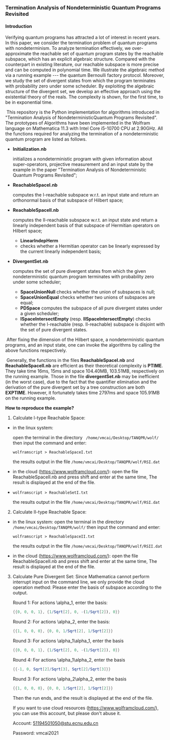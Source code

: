### Termination Analysis of Nondeterministic Quantum Programs Revisited

#### Introduction

Verifying quantum programs has attracted a lot of interest in recent years. In this paper, we consider the termination problem of quantum programs
with nondeterminism.
To analyze termination effectively, we over-approximate the reachable set of quantum program states by the reachable subspace,
which has an explicit algebraic structure.
Compared with the counterpart in existing literature, our reachable subspace is more precise and can be computed in polynomial time.
We illustrate the algebraic method via a running example --- the quantum Bernoulli factory protocol.
Moreover, we study the set of divergent states from which the program terminates with probability zero under some scheduler. By exploiting the algebraic structure of the divergent set, we develop an effective approach using the existential theory of the reals.
The complexity is shown, for the first time, to be in exponential time.

​	This repository is the Python implementation for algorithms introduced in "Termination Analysis of NondeterministicQuantum Programs Revisited". The prototypes of Algorithms have been implemented in the Wolfram language on Mathematica 11.3 with Intel Core i5-10700 CPU at 2.90GHz.  All the functions required  for analyzing the termination of a nondeterministic quantum program are listed as follows.

- **Initialization.nb**

  initializes a nondeterministic program with given information about super-operators, projective measurement and an input state by the example in the paper "Termination Analysis of Nondeterministic Quantum Programs Revisited";

- **ReachableSpaceI.nb**

  computes the I-reachable subspace w.r.t. an input state and return an orthonormal basis of that subspace of Hilbert space;

- **ReachableSpaceII.nb**

  computes the II-reachable subspace w.r.t. an input state and return a linearly independent basis of that subspace of Hermitian operators on Hilbert space;

  	+ **LinearIndepHerm**
  	+ checks whether a Hermitian operator can be linearly expressed by the current linearly independent basis;

- **DivergentSet.nb**

  computes the set of pure divergent states from which the given nondeterministic quantum program terminates with probability zero under some scheduler;
  
   + **SpaceUnionNull** checks whether the union of subspaces is null;
   + **SpaceUnionEqual**  checks whether two unions of subspaces are equal;
   + **PDSpace**  computes the subspace of all pure divergent states under a given scheduler;
   + **ISpaceIntersectEmpty**  (resp.  **IISpaceIntersectEmpty**) checks whether the I-reachable (resp. II-reachable) subspace is disjoint with the set of pure divergent states.

​        After fixing the dimension of the Hilbert space, a nondeterministic quantum programs, and an input state, one can invoke the algorithms by calling the above functions respectively.

​       Generally, the functions in the files **ReachableSpaceI.nb** and **ReachableSpaceII.nb**  are efficient as their theoretical complexity is **PTIME**. They take time 16ms, 15ms and space 104.40MB, 103.51MB, respectively on the running example. Those in the file **divergentSet.nb**  may be inefficient (in the worst case), due to the fact that the quantifier elimination and the derivation of the pure divergent set by a tree construction are both  **EXPTIME**. However, it fortunately takes time 2797ms and space 105.91MB on the running example.

**How to reproduce the example?**

1. Calculate I-type Reachable Space:

- in the linux system:

  open the terminal in the directory   ``` /home/vmcai/Desktop/TANQPR/wolf/```
  then input the command and enter: 

  ```
  wolframscript > ReachableSpaceI.txt
  ```

  the results output in the file ```/home/vmcai/Desktop/TANQPR/wolf/RSI.dat```

- in the cloud (https://www.wolframcloud.com/):
  open the file ReachableSpaceII.nb and press shift and enter at the same time,
  The result is displayed at the end of the file.

- ```
  wolframscript > ReachableSetI.txt
  ```

  the results output in the file ```/home/vmcai/Desktop/TANQPR/wolf/RSI.dat```

2. Calculate II-type Reachable Space:

- in the linux system:
  open the terminal in the directory ```/home/vmcai/Desktop/TANQPR/wolf/```
  then input the command and enter:

  ```
  wolframscript > ReachableSpaceII.txt
  ```

  the results output in the file ```/home/vmcai/Desktop/TANQPR/wolf/RSII.dat```

- in the cloud (https://www.wolframcloud.com/):
  open the file ReachableSpaceII.nb and press shift and enter at the same time,
  The result  is displayed at the end of the file.

3. Calculate Pure Divergent Set:
   Since Mathematica cannot perform interrupt input on the command line, we only provide the cloud operation method:
   Please enter the basis of subspace according to the output.
   
   Round 1: For actions  \alpha_1, enter the basis:

   ```mathematica
   {{0, 0, 0, 1}, {1/Sqrt[2], 0, -(1/Sqrt[2]), 0}}
   ```

   Round 2: For actions  \alpha_2, enter the basis:

   ```mathematica
   {{1, 0, 0, 0}, {0, 0, 1/Sqrt[2], 1/Sqrt[2]}}
   ```

   Round 3: For actions \alpha_1\alpha_1, enter the basis

   ```mathematica
   {{0, 0, 0, 1}, {1/Sqrt[2], 0, -(1/Sqrt[2]), 0}}
   ```

   Round 4: For actions  \alpha_1\alpha_2, enter the basis

   ```mathematica
   {{-1, 0, Sqrt[2]/Sqrt[3], Sqrt[2]/Sqrt[3]}}
   ```

   Round 3: For actions  \alpha_2\alpha_2, enter the basis

   ```mathematica
   {{1, 0, 0, 0}, {0, 0, 1/Sqrt[2], 1/Sqrt[2]}}
   ```

   Then the run ends, and the result is displayed at the end of the file.
   
   If you want to use cloud resources (https://www.wolframcloud.com/), you can use this account, but please don't abuse it.

    Account: 51194501050@stu.ecnu.edu.cn

    Password: vmcai2021
